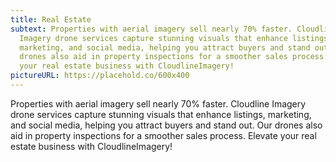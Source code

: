 ```yaml
---
title: Real Estate
subtext: Properties with aerial imagery sell nearly 70% faster. Cloudline
  Imagery drone services capture stunning visuals that enhance listings,
  marketing, and social media, helping you attract buyers and stand out. Our
  drones also aid in property inspections for a smoother sales process. Elevate
  your real estate business with CloudlineImagery!
pictureURL: https://placehold.co/600x400
---
```

Properties with aerial imagery sell nearly 70% faster. Cloudline Imagery drone services capture stunning visuals that enhance listings, marketing, and social media, helping you attract buyers and stand out. Our drones also aid in property inspections for a smoother sales process. Elevate your real estate business with CloudlineImagery!
